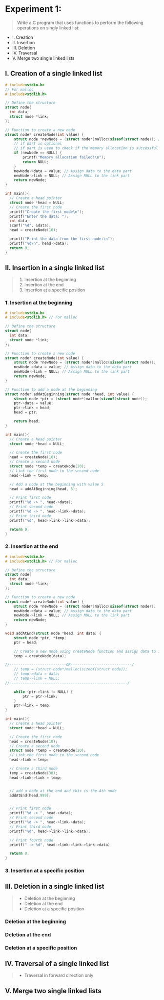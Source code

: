 # Experiment 1:

> Write a C program that uses functions to perform the following operations on singly linked list:

- I. Creation
- II. Insertion
- III. Deletion
- IV. Traversal
- V. Merge two single linked lists

## I. Creation of a single linked list

```c
# include<stdio.h>
// For malloc
# include<stdlib.h>

// Define the structure
struct node{
  int data;
  struct node *link;
};

// Function to create a new node
struct node* createNode(int value) {
    struct node *newNode = (struct node*)malloc(sizeof(struct node)); // Allocate memory
    // if part is optional
    // if part is used to check if the memory allocation is successful
    if (newNode == NULL) {
        printf("Memory allocation failed!\n");
        return NULL;
    }
    newNode->data = value; // Assign data to the data part
    newNode->link = NULL; // Assign NULL to the link part
    return newNode;
}

int main(){
  // Create a head pointer
  struct node *head = NULL;
  // Create the first node
  printf("Create the first node\n");
  printf("Enter the data: ");
  int data;
  scanf("%d", &data);
  head = createNode(10);

  printf("Print the data from the first node:\n");
  printf("%d\n", head->data);
  return 0;
}

```

## II. Insertion in a single linked list

> 1. Insertion at the beginning
> 2. Insertion at the end
> 3. Insertion at a specific position

### 1. Insertion at the beginning
```c
# include<stdio.h>
# include<stdlib.h> // For malloc

// Define the structure
struct node{
  int data;
  struct node *link;
};

// Function to create a new node
struct node* createNode(int value) {
    struct node *newNode = (struct node*)malloc(sizeof(struct node)); 
    newNode->data = value; // Assign data to the data part
    newNode->link = NULL; // Assign NULL to the link part
    return newNode;
}

// Function to add a node at the beginning
struct node* addAtBeginning(struct node *head, int value) {
    struct node *ptr = (struct node*)malloc(sizeof(struct node));
    ptr->data = value;
    ptr->link = head;
    head = ptr;

    return head;
}

int main(){
  // Create a head pointer
  struct node *head = NULL;

  // Create the first node
  head = createNode(10);
  // Create a second node 
  struct node *temp = createNode(20);
  // Link the first node to the second node
  head->link = temp;

  // Add a node at the beginning with value 5
  head = addAtBeginning(head, 5);

  // Print first node
  printf("%d -> ", head->data);
  // Print second node
  printf("%d -> ", head->link->data);
  // Print third node
  printf("%d", head->link->link->data);

  return 0;
}
```
### 2. Insertion at the end

```c
# include<stdio.h>
# include<stdlib.h> // For malloc

// Define the structure
struct node{
  int data;
  struct node *link;
};

// Function to create a new node
struct node* createNode(int value) {
    struct node *newNode = (struct node*)malloc(sizeof(struct node));
    newNode->data = value; // Assign data to the data part
    newNode->link = NULL; // Assign NULL to the link part
    return newNode;
}

void addAtEnd(struct node *head, int data) {
    struct node *ptr, *temp;
    ptr = head;

    // Create a new node using createNode function and assign data to it
    temp = createNode(data);

//--------------------------OR----------------------------/
    // temp = (struct node*)malloc(sizeof(struct node));
    // temp->data = data;
    // temp->link = NULL;
//------------------------------------------------------/

    while (ptr->link != NULL) {
        ptr = ptr->link;
    }
    ptr->link = temp;
}

int main(){
  // Create a head pointer
  struct node *head = NULL;

  // Create the first node
  head = createNode(10);
  // Create a second node
  struct node *temp = createNode(20);
  // Link the first node to the second node
  head->link = temp;

  // Create a third node
  temp = createNode(30);
  head->link->link = temp;


  // add a node at the end and this is the 4th node
  addAtEnd(head,999);


  // Print first node
  printf("%d -> ", head->data);
  // Print second node
  printf("%d -> ", head->link->data);
  // Print third node
  printf("%d", head->link->link->data);

  // Print fourth node
  printf(" -> %d", head->link->link->link->data);

  return 0;
}
```

### 3. Insertion at a specific position

## III. Deletion in a single linked list

> - Deletion at the beginning
> - Deletion at the end
> - Deletion at a specific position

### Deletion at the beginning

### Deletion at the end

### Deletion at a specific position

## IV. Traversal of a single linked list

> - Traversal in forward direction only

## V. Merge two single linked lists
